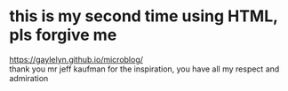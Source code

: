 # this is my second time using HTML, pls forgive me
https://gaylelyn.github.io/microblog/<br>
thank you mr jeff kaufman for the inspiration, you have all my respect and admiration